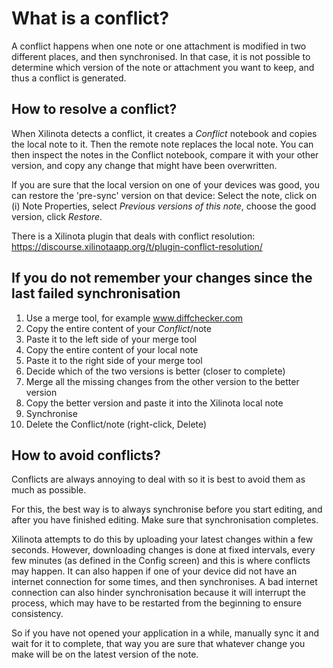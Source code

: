 # What is a conflict?

A conflict happens when one note or one attachment is modified in two different places, and then synchronised. In that case, it is not possible to determine which version of the note or attachment you want to keep, and thus a conflict is generated.

## How to resolve a conflict?

When Xilinota detects a conflict, it creates a _Conflict_ notebook and copies the local note to it.  Then the remote note replaces the local note. You can then inspect the notes in the Conflict notebook, compare it with your other version, and copy any change that might have been overwritten.

If you are sure that the local version on one of your devices was good, you can restore the 'pre-sync' version on that device: Select the note, click on (i) Note Properties, select _Previous versions of this note_, choose the good version, click _Restore_.

There is a Xilinota plugin that deals with conflict resolution: https://discourse.xilinotaapp.org/t/plugin-conflict-resolution/

## If you do not remember your changes since the last failed synchronisation

1. Use a merge tool, for example www.diffchecker.com
2. Copy the entire content of your _Conflict_/note
3. Paste it to the left side of your merge tool
4. Copy the entire content of your local note
5. Paste it to the right side of your merge tool
6. Decide which of the two versions is better (closer to complete)
7. Merge all the missing changes from the other version to the better version
8. Copy the better version and paste it into the Xilinota local note
9. Synchronise
10. Delete the Conflict/note (right-click, Delete)

## How to avoid conflicts?

Conflicts are always annoying to deal with so it is best to avoid them as much as possible.

For this, the best way is to always synchronise before you start editing, and after you have finished editing. Make sure that synchronisation completes.

Xilinota attempts to do this by uploading your latest changes within a few seconds. However, downloading changes is done at fixed intervals, every few minutes (as defined in the Config screen) and this is where conflicts may happen. It can also happen if one of your device did not have an internet connection for some times, and then synchronises. A bad internet connection can also hinder synchronisation because it will interrupt the process, which may have to be restarted from the beginning to ensure consistency.

So if you have not opened your application in a while, manually sync it and wait for it to complete, that way you are sure that whatever change you make will be on the latest version of the note.
